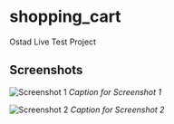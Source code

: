 # shopping_cart

Ostad Live Test Project

## Screenshots

![Screenshot 1](screenshots/screenshot1.png)
*Caption for Screenshot 1*

![Screenshot 2](screenshots/screenshot2.png)
*Caption for Screenshot 2*